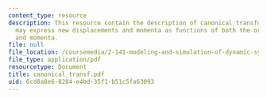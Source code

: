 ```yaml
---
content_type: resource
description: This resource contain the description of canonical transformation which
  may express new displacements and momenta as functions of both the original displacements
  and momenta.
file: null
file_location: /coursemedia/2-141-modeling-and-simulation-of-dynamic-systems-fall-2006/6cd8a8e68284e4bd35f1b51c5fa63093_canonical_transf.pdf
file_type: application/pdf
resourcetype: Document
title: canonical_transf.pdf
uid: 6cd8a8e6-8284-e4bd-35f1-b51c5fa63093
---
```

